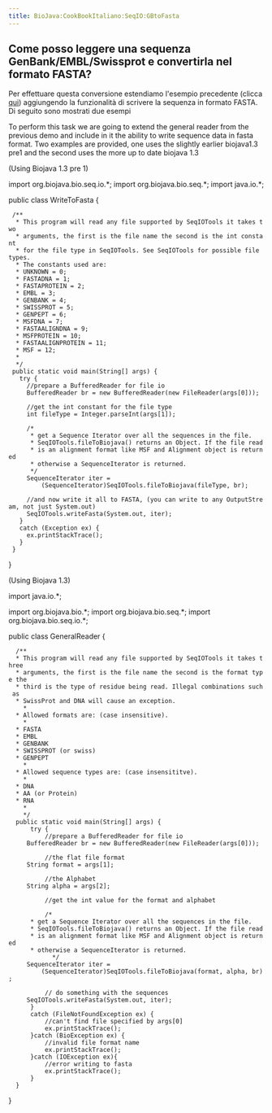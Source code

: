```yaml
---
title: BioJava:CookBookItaliano:SeqIO:GBtoFasta
---
```


Come posso leggere una sequenza GenBank/EMBL/Swissprot e convertirla nel formato FASTA?
---------------------------------------------------------------------------------------

Per effettuare questa conversione estendiamo l'esempio precedente
(clicca [qui](Biojava:CookBookItaliano:SeqIO:ReadGES "wikilink"))
aggiungendo la funzionalità di scrivere la sequenza in formato FASTA. Di
seguito sono mostrati due esempi

To perform this task we are going to extend the general reader from the
previous demo and include in it the ability to write sequence data in
fasta format. Two examples are provided, one uses the slightly earlier
biojava1.3 pre1 and the second uses the more up to date biojava 1.3

(Using Biojava 1.3 pre 1)

<java> import org.biojava.bio.seq.io.\*; import org.biojava.bio.seq.\*;
import java.io.\*;

public class WriteToFasta {

` /**`  
`  * This program will read any file supported by SeqIOTools it takes two`  
`  * arguments, the first is the file name the second is the int constant`  
`  * for the file type in SeqIOTools. See SeqIOTools for possible file types.`  
`  * The constants used are:`  
`  * UNKNOWN = 0;`  
`  * FASTADNA = 1;`  
`  * FASTAPROTEIN = 2;`  
`  * EMBL = 3;`  
`  * GENBANK = 4;`  
`  * SWISSPROT = 5;`  
`  * GENPEPT = 6;`  
`  * MSFDNA = 7;`  
`  * FASTAALIGNDNA = 9;`  
`  * MSFPROTEIN = 10;`  
`  * FASTAALIGNPROTEIN = 11;`  
`  * MSF = 12;`  
`  *`  
`  */`  
` public static void main(String[] args) {`  
`   try {`  
`     //prepare a BufferedReader for file io`  
`     BufferedReader br = new BufferedReader(new FileReader(args[0]));`

`     //get the int constant for the file type`  
`     int fileType = Integer.parseInt(args[1]);`

`     /*`  
`      * get a Sequence Iterator over all the sequences in the file.`  
`      * SeqIOTools.fileToBiojava() returns an Object. If the file read`  
`      * is an alignment format like MSF and Alignment object is returned`  
`      * otherwise a SequenceIterator is returned.`  
`      */`  
`     SequenceIterator iter =`  
`         (SequenceIterator)SeqIOTools.fileToBiojava(fileType, br);`

`     //and now write it all to FASTA, (you can write to any OutputStream, not just System.out)`  
`     SeqIOTools.writeFasta(System.out, iter);`  
`   }`  
`   catch (Exception ex) {`  
`     ex.printStackTrace();`  
`   }`  
` }`

} </java>

(Using Biojava 1.3)

<java> import java.io.\*;

import org.biojava.bio.\*; import org.biojava.bio.seq.\*; import
org.biojava.bio.seq.io.\*;

public class GeneralReader {

`  /**`  
`  * This program will read any file supported by SeqIOTools it takes three`  
`  * arguments, the first is the file name the second is the format type the`  
`  * third is the type of residue being read. Illegal combinations such as`  
`  * SwissProt and DNA will cause an exception.`  
`    *`  
`  * Allowed formats are: (case insensitive).`  
`    *`  
`  * FASTA`  
`  * EMBL`  
`  * GENBANK`  
`  * SWISSPROT (or swiss)`  
`  * GENPEPT`  
`    *`  
`  * Allowed sequence types are: (case insensititve).`  
`    *`  
`  * DNA`  
`  * AA (or Protein)`  
`  * RNA`  
`    *`  
`    */`  
`  public static void main(String[] args) {`  
`      try {`  
`          //prepare a BufferedReader for file io`  
`     BufferedReader br = new BufferedReader(new FileReader(args[0]));`

`          //the flat file format`  
`     String format = args[1];`

`          //the Alphabet`  
`     String alpha = args[2];`

`          //get the int value for the format and alphabet`

`          /*`  
`      * get a Sequence Iterator over all the sequences in the file.`  
`      * SeqIOTools.fileToBiojava() returns an Object. If the file read`  
`      * is an alignment format like MSF and Alignment object is returned`  
`      * otherwise a SequenceIterator is returned.`  
`            */`  
`     SequenceIterator iter =`  
`         (SequenceIterator)SeqIOTools.fileToBiojava(format, alpha, br);`

`          // do something with the sequences`  
`     SeqIOTools.writeFasta(System.out, iter);`  
`      }`  
`      catch (FileNotFoundException ex) {`  
`          //can't find file specified by args[0]`  
`          ex.printStackTrace();`  
`      }catch (BioException ex) {`  
`          //invalid file format name`  
`          ex.printStackTrace();`  
`      }catch (IOException ex){`  
`          //error writing to fasta`  
`          ex.printStackTrace();`  
`      }`  
`  }`

} </java>
